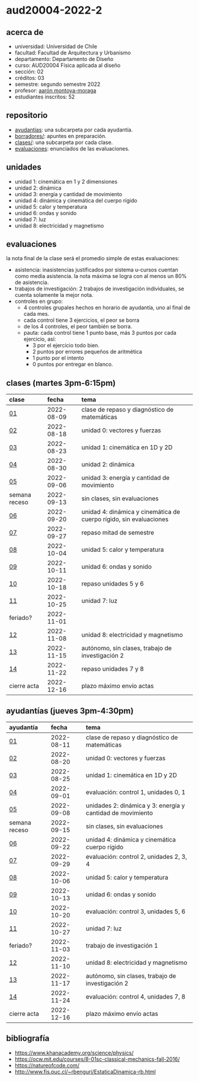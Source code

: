 # aud20004-2022-2

## acerca de

- universidad: Universidad de Chile
- facultad: Facultad de Arquitectura y Urbanismo
- departamento: Departamento de Diseño
- curso: AUD20004 Física aplicada al diseño
- sección: 02
- créditos: 03
- semestre: segundo semestre 2022
- profesor: [aarón montoya-moraga](https://montoyamoraga.io)
- estudiantes inscritos: 52

## repositorio

- [ayudantias](./ayudantias/): una subcarpeta por cada ayudantía.
- [borradores/](./borradores/): apuntes en preparación.
- [clases/](./clases/): una subcarpeta por cada clase.
- [evaluaciones](./evaluaciones/): enunciados de las evaluaciones.

## unidades

- unidad 1: cinemática en 1 y 2 dimensiones
- unidad 2: dinámica
- unidad 3: energía y cantidad de movimiento
- unidad 4: dinámica y cinemática del cuerpo rígido
- unidad 5: calor y temperatura
- unidad 6: ondas y sonido
- unidad 7: luz
- unidad 8: electricidad y magnetismo

## evaluaciones

la nota final de la clase será el promedio simple de estas evaluaciones:

- asistencia: inasistencias justificados por sistema u-cursos cuentan como media asistencia. la nota máxima se logra con al menos un 80% de asistencia.
- trabajos de investigación: 2 trabajos de investigación individuales, se cuenta solamente la mejor nota.
- controles en grupo:
  - 4 controles grupales hechos en horario de ayudantía, uno al final de cada mes.
  - cada control tiene 3 ejercicios, el peor se borra
  - de los 4 controles, el peor también se borra.
  - pauta: cada control tiene 1 punto base, más 3 puntos por cada ejercicio, así:
    - 3 por el ejercicio todo bien.
    - 2 puntos por errores pequeños de aritmética
    - 1 punto por el intento
    - 0 puntos por entregar en blanco.

## clases (martes 3pm-6:15pm)

| clase                  | fecha      | tema                                                               |
| :--------------------- | :--------- | :----------------------------------------------------------------- |
| [01](clases/clase-01/) | 2022-08-09 | clase de repaso y diagnóstico de matemáticas                       |
| [02](clases/clase-02/) | 2022-08-18 | unidad 0: vectores y fuerzas                                       |
| [03](clases/clase-03/) | 2022-08-23 | unidad 1: cinemática en 1D y 2D                                    |
| [04](clases/clase-04/) | 2022-08-30 | unidad 2: dinámica                                                 |
| [05](clases/clase-05/) | 2022-09-06 | unidad 3: energía y cantidad de movimiento                         |
| semana receso          | 2022-09-13 | sin clases, sin evaluaciones                                       |
| [06](clases/clase-06/) | 2022-09-20 | unidad 4: dinámica y cinemática de cuerpo rígido, sin evaluaciones |
| [07](clases/clase-07/) | 2022-09-27 | repaso mitad de semestre                                           |
| [08](clases/clase-08/) | 2022-10-04 | unidad 5: calor y temperatura                                      |
| [09](clases/clase-09/) | 2022-10-11 | unidad 6: ondas y sonido                                           |
| [10](clases/clase-10/) | 2022-10-18 | repaso unidades 5 y 6                                              |
| [11](clases/clase-11/) | 2022-10-25 | unidad 7: luz                                                      |
| feriado?               | 2022-11-01 |                                                                    |
| [12](clases/clase-12/) | 2022-11-08 | unidad 8: electricidad y magnetismo                                |
| [13](clases/clase-13/) | 2022-11-15 | autónomo, sin clases, trabajo de investigación 2                   |
| [14](clases/clase-14/) | 2022-11-22 | repaso unidades 7 y 8                                              |
| cierre acta            | 2022-12-16 | plazo máximo envío actas                                           |

## ayudantías (jueves 3pm-4:30pm)

| ayudantía                      | fecha      | tema                                                       |
| :----------------------------- | :--------- | :--------------------------------------------------------- |
| [01](ayudantias/ayudantia-01/) | 2022-08-11 | clase de repaso y diagnóstico de matemáticas               |
| [02](ayudantias/ayudantia-02/) | 2022-08-20 | unidad 0: vectores y fuerzas                               |
| [03](ayudantias/ayudantia-03/) | 2022-08-25 | unidad 1: cinemática en 1D y 2D                            |
| [04](ayudantias/ayudantia-04/) | 2022-09-01 | evaluación: control 1, unidades 0, 1                       |
| [05](ayudantias/ayudantia-05/) | 2022-09-08 | unidades 2: dinámica y 3: energía y cantidad de movimiento |
| semana receso                  | 2022-09-15 | sin clases, sin evaluaciones                               |
| [06](ayudantias/ayudantia-06/) | 2022-09-22 | unidad 4: dinámica y cinemática cuerpo rígido              |
| [07](ayudantias/ayudantia-07/) | 2022-09-29 | evaluación: control 2, unidades 2, 3, 4                    |
| [08](ayudantias/ayudantia-08/) | 2022-10-06 | unidad 5: calor y temperatura                              |
| [09](ayudantias/ayudantia-09/) | 2022-10-13 | unidad 6: ondas y sonido                                   |
| [10](ayudantias/ayudantia-10/) | 2022-10-20 | evaluación: control 3, unidades 5, 6                       |
| [11](ayudantias/ayudantia-11/) | 2022-10-27 | unidad 7: luz                                              |
| feriado?                       | 2022-11-03 | trabajo de investigación 1                                 |
| [12](ayudantias/ayudantia-12/) | 2022-11-10 | unidad 8: electricidad y magnetismo                        |
| [13](ayudantias/ayudantia-13/) | 2022-11-17 | autónomo, sin clases, trabajo de investigación 2           |
| [14](ayudantias/ayudantia-14/) | 2022-11-24 | evaluación: control 4, unidades 7, 8                       |
| cierre acta                    | 2022-12-16 | plazo máximo envío actas                                   |

## bibliografía

- https://www.khanacademy.org/science/physics/
- https://ocw.mit.edu/courses/8-01sc-classical-mechanics-fall-2016/
- https://natureofcode.com/
- http://www.fis.puc.cl/~rbenguri/EstaticaDinamica-rb.html
